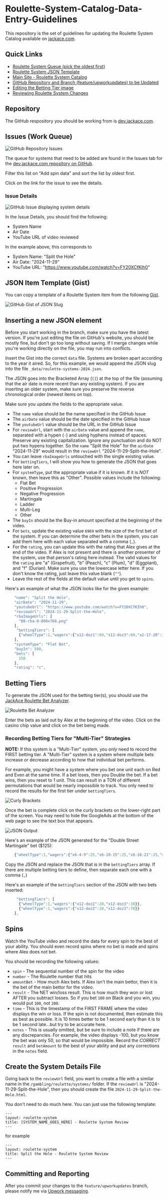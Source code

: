 # Roulette-System-Catalog-Data-Entry-Guidelines

This repository is the set of guidelines for updating the Roulette System Catalog available on [jackace.com](https://www.jackace.com/gambling/roulette/systems/).

## Quick Links

* [Roulette System Queue (pick the oldest first)](https://github.com/JackAce/staging.jackace.com/issues?q=is%3Aissue+is%3Aopen+sort%3Acreated-asc)
* [Roulette System JSON Template](https://gist.github.com/JackAce/45ffe199d1c9a58a8ceaf3a87ebbd0a4)
* [Main Site - Roulette System Catalog](https://www.jackace.com/gambling/roulette/systems/)
* [GitHub Repository and Branch (feature/upworkupdates) to be Updated](https://github.com/JackAce/dev.jackace.com/tree/feature/upworkupdates)
* [Editing the Betting Tier image](betting-tier-image.md)
* [Reviewing Roulette System Changes](reviewing-system-changes.md)

## Repository

The GitHub respository you should be working from is [dev.jackace.com](https://github.com/JackAce/dev.jackace.com).

## Issues (Work Queue)

![GitHub Repository Issues](img/050-github-issues-600x300.png)

The queue for systems that need to be added are found in the Issues tab for the [dev.jackace.com repository on GitHub](https://github.com/JackAce/dev.jackace.com/issues?q=is%3Aissue+is%3Aopen+Add+spin+data+sort%3Acreated-asc).

Filter this list on "Add spin data" and sort the list by oldest first.

Click on the link for the issue to see the details.

### Issue Details
![GitHub Issue displaying system details](img/100-github-issue-600x196.png)

In the Issue Details, you should find the following:
* System Name
* Air Date
* YouTube URL of video reviewed

In the example above, this corresponds to 
* System Name: "Split the Hole"
* Air Date: "2024-11-29"
* YouTube URL: "https://www.youtube.com/watch?v=FY20XCfKIh0"

## JSON Item Template (Gist)

You can copy a template of a Roulette System item from the following [Gist](https://gist.github.com/JackAce/45ffe199d1c9a58a8ceaf3a87ebbd0a4).

![GitHub Gist of JSON Slug](img/200-gist-json-slug-600x580.png)

## Inserting a new JSON element

Before you start working in the branch, make sure you have the latest version. If you're just editing the file on GitHub's website, you should be mostly fine, but don't go too long without saving. If I merge changes while you're working directly on the file, you may run into conflicts.

Insert the Gist into the correct `data` file. Systems are broken apart according to the year it aired. So, for this example, we would append the JSON slug into the file `_data/roulette-systems-2024.json`.

The JSON goes into the Bracketed Array (`[]`) at the top of the file (assuming that the air date is more recent than any existing system). If you are inserting an older system, make sure you preserve the reverse chronological order (newest items on top).

Make sure you update the fields to the appropriate value.

* The `name` value should be the name specified in the GitHub Issue
* The `airDate` value should be the date specified in the GitHub Issue
* The `youtubeUrl` value should be the URL in the GitHub Issue
* For `reviewUrl`, start with the `airDate` value and append the `name`, separated with a hypen (`-`) and using hyphens instead of spaces. Preserve any existing capitalization. Ignore any punctuation and do NOT put two hypens together. So the `name` "Split the Hole" for the `airDate` "2024-11-29" would result in the `reviewUrl` "2024-11-29-Split-the-Hole".
* You can leave `rbaImageUrls` untouched with the single existing value.
* For `bettingTiers`, I will show you how to generate the JSON that goes here later on.
* For `systemType`, put the appropriate value if it is known. If it is *NOT* known, then leave this as "Other". Possible values include the following:
    * Flat Bet
    * Positive Progression
    * Negative Progression
    * Martingale
    * Ladder
    * Multi-Leg
    * Other
* The `buyIn` should be the Buy-in amount specified at the beginning of the video.
* For `bets`, update the existing value `6969` with the size of the first bet of the system. If you can determine the other bets in the system, you can add them here with each value separated with a comma (`,`).
* For the `rating`, you can update this with the rating that Alex gives at the end of the video. If Alex is not present and there is another presenter of the system, use that person's rating here instead. The valid values for the `rating` are "a" (Grapefruit), "b" (Peach), "c" (Plum), "d" (Eggplant), and "f" (Durian). Make sure you use the lowercase letter here. If you don't know the rating, just leave this value blank (`""`).
* Leave the rest of the fields at the default value until you get to `spins`.

Here's an example of what the JSON looks like for the given example:

```js
    "name": "Split the Hole",
    "airDate": "2024-11-29",
    "youtubeUrl": "https://www.youtube.com/watch?v=FY20XCfKIh0",
    "reviewUrl": "2024-11-29-Split-the-Hole",
    "rbaImageUrls": [
      "00-rba-0-800x768.png"
    ],
     "bettingTiers": [
      {"wheelType":1,"wagers":{"x12-doz1":60,"x12-doz3":60,"x2-17-20":15,"x2-0-00":15}}
    ],
    "systemType": "Flat Bet",
    "buyIn": 500,
    "bets": [
      150
    ],
    "rating": "c",
```

## Betting Tiers

To generate the JSON used for the betting tier(s), you should use the [JackAce Roulette Bet Analyzer](https://rba.jackace.com/).

![Roulette Bet Analyzer](img/400-rba-full-600x682.png)

Enter the bets as laid out by Alex at the beginning of the video. Click on the casino chip value and click on the bet being made.

### Recording Betting Tiers for "Multi-Tier" Strategies

**NOTE:** If this system is a "Multi-Tier" system, you *only* need to record the FIRST betting tier. A "Multi-Tier" system is a
system where multiple bets increase or decrease according to how that individual bet performs.

For example, you might have a system where you bet one unit each on Red and Even at the same time. If a bet loses, then you Double
the bet. If a bet wins, then you reset to 1 unit. This can result in a TON of different permutations that would be nearly impossible
to track. You only need to record the results for the first tier under `bettingTiers`.

![Curly Brackets](img/405-rba-brackets.png)

Once the bet is complete click on the curly brackets on the lower-right part of the screen. You may need to hide the GoogleAds at the bottom of the web page to see the text box that appears.

![JSON Output](img/410-rba-json.png)

Here's an example of the JSON generated for the "Double Street Martingale" bet ($125):
```js
    {"wheelType":1,"wagers":{"x6-4-9":25,"x6-10-15":25,"x6-16-21":25,"x6-22-27":25,"x6-28-33":25}}
```

Copy the JSON and replace the JSON that is in the `bettingTiers` array. If there are multiple betting tiers to define, then separate each one with a comma (`,`)

Here's an example of the `bettingTiers` section of the JSON with two bets inserted:

```js
     "bettingTiers": [
      {"wheelType":1,"wagers":{"x12-doz2":20,"x12-doz3":30}},
      {"wheelType":1,"wagers":{"x12-doz2":20,"x12-doz3":70}}
    ],
```
## Spins

Watch the YouTube video and record the data for every spin to the best of your ability. You should even record spins where no bet is made and spins where Alex does not bet.

You should be recording the following values:
* `spin` - The sequential number of the spin for the video
* `number` - The Roulette number that hits
* `amountBet` - How much Alex bets. If Alex isn't the main bettor, then it is the bet of the main bettor for the video.
* `result` - The NET win/loss result. This is how much they won or lost AFTER you subtract losses. So if you bet `100` on Black and you win, you would put `100`, not `200`.
* `time` - This is the timestamp of the FIRST FRAME where the video displays the win or loss. If the spin is not documented, then estimate this as best as possible. It is 10 times better to be 1 second early than it is to be 1 second late...but try to be accurate here.
* `notes` - This is usually omitted, but be sure to include a note if there are any discrepancies. For example, the video displays -100, but you know the bet was only 50, so that would be impossible. Record the *CORRECT* `result` and `betAmount` to the best of your ability and put any corrections in the `notes` field.

## Create the System Details File

Going back to the `reviewUrl` field, you want to create a file with a similar name in the `/gambling/roulette/systems/` folder. If the `reviewUrl` is "2024-11-29-Split-the-Hole", then you should create the file `2024-11-29-Split-the-Hole.html`.

You don't need to do much here. You can just use the following template:
```
---
layout: roulette-system
title: [SYSTEM_NAME_GOES_HERE] - Roulette System Review
---
```
for example

```
---
layout: roulette-system
title: Split the Hole - Roulette System Review
---
```

## Committing and Reporting

After you commit your changes to the `feature/upworkupdates` branch, please notify me via [Upwork messaging](https://www.upwork.com/ab/messages/).
